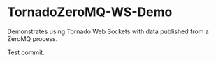 TornadoZeroMQ-WS-Demo
=====================

Demonstrates using Tornado Web Sockets with data published from a ZeroMQ process.

Test commit.